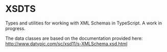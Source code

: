 # XSDTS

Types and utilities for working with XML Schemas in TypeScript. A work in progress.

The data classes are based on the documentation provided here: http://www.datypic.com/sc/xsd11/s-XMLSchema.xsd.html
